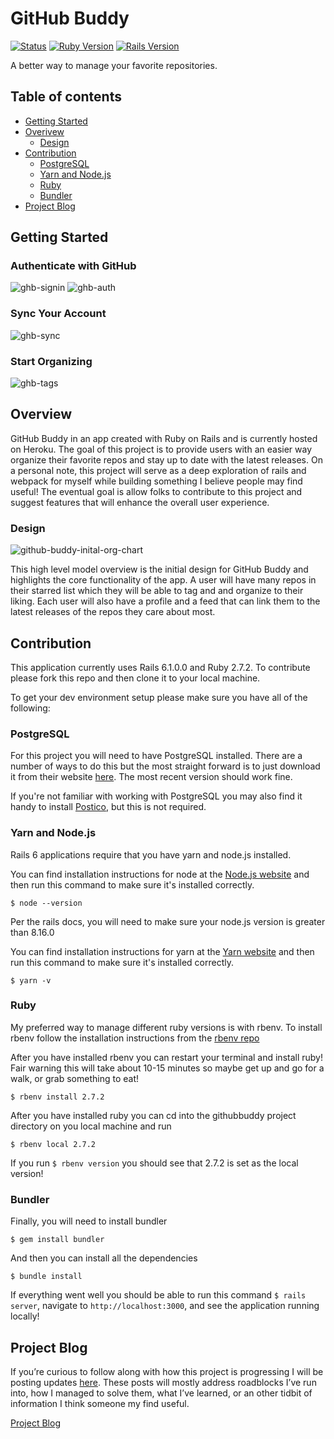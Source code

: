 # GitHub Buddy

[![Status](https://img.shields.io/badge/status-dev-green)]()
[![Ruby Version](https://img.shields.io/badge/ruby-v2.7.2-red)](https://www.ruby-lang.org/en/downloads/releases/)
[![Rails Version](https://img.shields.io/badge/rails-v6.1.0.0-red)](https://rubyonrails.org/)

A better way to manage your favorite repositories.

## Table of contents

* [Getting Started](#getting-started)
* [Overivew](#overview)
  * [Design](#design)
* [Contribution](#contribution)
  * [PostgreSQL](#postgresql)
  * [Yarn and Node.js](#yarn-and-nodejs)
  * [Ruby](#ruby)
  * [Bundler](#Bundler)
* [Project Blog](#project-blog)

## Getting Started

### Authenticate with GitHub
<img src="https://i.ibb.co/HpxcpVc/ghb-signin.png" alt="ghb-signin">
<img src="https://i.ibb.co/wNwnpkJ/ghb-auth.png" alt="ghb-auth">

### Sync Your Account
<img src="https://i.ibb.co/b2RyfnK/ghb-sync.png" alt="ghb-sync"><br/>

### Start Organizing
<img src="https://i.ibb.co/55xzFLh/ghb-tags.png" alt="ghb-tags"><br/>

## Overview

GitHub Buddy in an app created with Ruby on Rails and is currently hosted on Heroku. The goal of this project is to provide users with an easier way organize their favorite repos and stay up to date with the latest releases. On a personal note, this project will serve as a deep exploration of rails and webpack for myself while building something I believe people may find useful! The eventual goal is allow folks to contribute to this project and suggest features that will enhance the overall user experience.

### Design
<img src="https://i.ibb.co/k4RfJg5/Git-Hub-Buddy.png" alt="github-buddy-inital-org-chart">

This high level model overview is the initial design for GitHub Buddy and highlights the core functionality of the app. A user will have many repos in their starred list which they will be able to tag and and organize to their liking. Each user will also have a profile and a feed that can link them to the latest releases of the repos they care about most.

## Contribution

This application currently uses Rails 6.1.0.0 and Ruby 2.7.2. To contribute please fork this repo and then clone it to your local machine.

To get your dev environment setup please make sure you have all of the following:

### PostgreSQL

For this project you will need to have PostgreSQL installed. There are a number of ways to do this but the most straight forward is to just download it from their website [here](https://www.postgresql.org/). The most recent version should work fine.

If you're not familiar with working with PostgreSQL you may also find it handy to install [Postico](https://eggerapps.at/postico/), but this is not required. 

### Yarn and Node.js

Rails 6 applications require that you have yarn and node.js installed.

You can find installation instructions for node at the [Node.js website](https://nodejs.org/en/download/) and then run this command to make sure it's installed correctly.
```
$ node --version
```

Per the rails docs, you will need to make sure your node.js version is greater than 8.16.0

You can find installation instructions for yarn at the [Yarn website](https://classic.yarnpkg.com/en/docs/install#mac-stable) and then run this command to make sure it's installed correctly.
```
$ yarn -v
```

### Ruby

My preferred way to manage different ruby versions is with rbenv. To install rbenv follow the installation instructions from the [rbenv repo](https://github.com/rbenv/rbenv#installation)

After you have installed rbenv you can restart your terminal and install ruby! Fair warning this will take about 10-15 minutes so maybe get up and go for a walk, or grab something to eat!
```
$ rbenv install 2.7.2
```

After you have installed ruby you can cd into the githubbuddy project directory on you local machine and run
```
$ rbenv local 2.7.2
```

If you run `$ rbenv version` you should see that 2.7.2 is set as the local version!

### Bundler

Finally, you will need to install bundler
```
$ gem install bundler
```

And then you can install all the dependencies
```
$ bundle install
```

If everything went well you should be able to run this command `$ rails server`, navigate to `http://localhost:3000`, and see the application running locally!

## Project Blog

If you’re curious to follow along with how this project is progressing I will be posting updates [here](PROJECTBLOG.md). These posts will mostly address roadblocks I’ve run into, how I managed to solve them, what I’ve learned, or an other tidbit of information I think someone my find useful.

[Project Blog](PROJECTBLOG.md)
